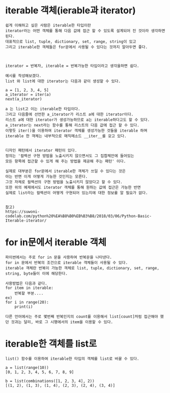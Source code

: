 # iterable 객체(ierable과 iterator)
    쉽게 이해하고 싶은 사람은 iterable한 타입이란 
    iterator라는 어떤 객체를 통해 다음 값에 접근 할 수 있도록 설계되어 진 것이라 생각하면 된다.
    대표적으로 list, tuple, dictionary, set, range, string이 있고
    그리고 iterable한 객체들은 for문에서 사용될 수 있다는 것까지 알아두면 좋다.

    

    iterator = 반복자, iterable = 반복가능한 타입이라고 생각을하면 쉽다. 
    
    예시를 작성해보겠다.
    list 와 list에 대한 iterator는 다음과 같이 생성할 수 있다.
    
    a = [1, 2, 3, 4, 5]
    a_iterator = iter(a)
    next(a_iterator)

    a 는 list고 이는 iterable한 타입이다.
    그리고 다음줄에 선언한 a_iterator가 리스트 a에 대한 iterator이다. 
    리스트 a에 대한 iterator가 생성가능하므로 a는 iterable하다고도 할 수 있다. 
    a_iterator는 next라는 함수를 통해 리스트의 다음 값에 접근 할 수 있다. 
    이렇듯 iter()을 이용하여 iterator 객체를 생성가능한 것들을 iterable 하며
    iterable 한 객체는 내부적으로 매직메소드 __iter__를 갖고 있다.


    디자인 패턴에서 iterator 패턴이 있다.
    정의는 '컬렉션 구현 방법을 노출시키지 않으면서도 그 집합체안에 들어있는 
    모든 항목에 접근할 수 있게 해 주는 방법을 제공해 주는 패턴' 이다.

    실제로 대부분은 for문에서 iterable한 객체가 쓰일 수 있다는 것은
    아는 반면 이게 어떻게 가능한 것인지는 모른다. 
    그것 자체로 컬렉션의 구현 방법을 노출시키지 않았다고 할 수 있다.
    또한 위의 예제에서도 iterator 객체를 통해 원하는 값에 접근은 가능한 반면
    실제로 list라는 컬렉션이 어떻게 구현되어 있는지에 대한 정보를 알 필요가 없다.


    참고)
    https://suwoni-codelab.com/python%20%EA%B8%B0%EB%B3%B8/2018/03/06/Python-Basic-Iterable-iterator/


# for in문에서 iterable 객체
    파이썬에서는 주로 for in 문을 사용하여 반복문을 나타낸다. 
    for in 문에서 반복의 조건으로 iterable 객체들이 사용될 수 있다.
    iterable 객체란 반복이 가능한 객체로 list, tuple, dictionary, set, range, string, byte들이 이에 해당한다.

    사용방법은 다음과 같다.
    for item in iterable:
        반복할 부분....
    ex)
    for i in range(20):
        print(i)

    다른 언어에서는 주로 몇번째 반복인지의 count를 이용해서 list[count]처럼 접근해야 했던 것과는 달리, 바로 그 시행에서의 item을 이용할 수 있다.


# iterable한 객체를 list로

    list() 함수를 이용하여 iterable한 타입의 객체를 list로 바꿀 수 있다.

    a = list(range(10))
    [0, 1, 2, 3, 4, 5, 6, 7, 8, 9]
    
    b = list(combinations([1, 2, 3, 4], 2))
    [(1, 2), (1, 3), (1, 4), (2, 3), (2, 4), (3, 4)]

